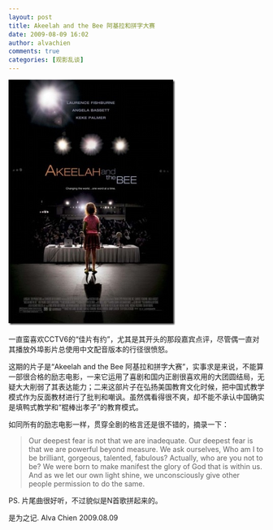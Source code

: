 ```yaml
---
layout: post
title: Akeelah and the Bee 阿基拉和拼字大赛
date: 2009-08-09 16:02
author: alvachien
comments: true
categories: [观影乱谈]
---
```


![Image](/assets/uploads/2009/08/IMAGE_2.png)

一直蛮喜欢CCTV6的“佳片有约”，尤其是其开头的那段嘉宾点评，尽管偶一直对其播放外埠影片总使用中文配音版本的行径很愤怒。

这期的片子是“Akeelah and the Bee 阿基拉和拼字大赛”，实事求是来说，不能算一部很合格的励志电影，一来它运用了喜剧和国内正剧很喜欢用的大团圆结局，无疑大大削弱了其表达能力；二来这部片子在弘扬美国教育文化时候，把中国式教学模式作为反面教材进行了批判和嘲讽。虽然偶看得很不爽，却不能不承认中国确实是填鸭式教学和“棍棒出孝子”的教育模式。

如同所有的励志电影一样，贯穿全剧的格言还是很不错的，摘录一下：
> Our deepest fear is not that we are inadequate.
Our deepest fear is that we are powerful beyond measure.
We ask ourselves, Who am I to be brilliant, gorgeous, talented, fabulous?
Actually, who are you not to be?
We were born to make manifest the glory of God that is within us.
And as we let our own light shine, we unconsciously give other people permission to do the same.

PS. 片尾曲很好听，不过貌似是N首歌拼起来的。

是为之记.
Alva Chien
2009.08.09
